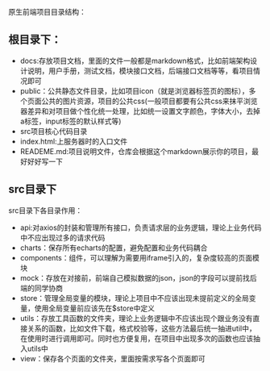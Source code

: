 原生前端项目目录结构：
## 根目录下：
* docs:存放项目文档，里面的文件一般都是markdown格式，比如前端架构设计说明，用户手册，测试文档，模块接口文档，后端接口文档等等，看项目情况即可
* public：公共静态文件目录，比如项目icon（就是浏览器标签页的图标），多个页面公共的图片资源，项目的公共css(一般项目都要有公共css来抹平浏览器差异和对项目做个性化统一处理，比如统一设置文字颜色，字体大小，去掉a标签，input标签的默认样式等)
* src项目核心代码目录
* index.html:上服务器时的入口文件
* READEME.md:项目说明文件，仓库会根据这个markdown展示你的项目，最好好好写一下
## src目录下
src目录下各目录作用：

* api:对axios的封装和管理所有接口，负责请求层的业务逻辑，理论上业务代码中不应出现过多的请求代码
* charts：保存所有echarts的配置，避免配置和业务代码耦合
* components：组件，可以理解为需要用iframe引入的，复杂度较高的页面模块
* mock：存放在对接前，前端自己模拟数据的json，json的字段可以提前找后端的同学协商
* store：管理全局变量的模块，理论上项目中不应该出现未提前定义的全局变量，使用全局变量前应该先在$store中定义
* utils：存放工具函数的文件夹，理论上业务逻辑中不应该出现个跟业务没有直接关系的函数，比如文件下载，格式校验等，这些方法最后统一抽进util中，在使用时进行调用即可。同时也方便复用，在项目中出现多次的函数也应该抽入utils中
* view：保存各个页面的文件夹，里面按需求写各个页面即可

